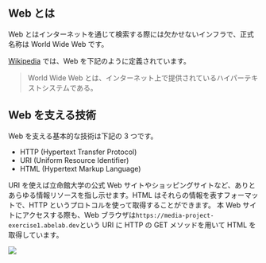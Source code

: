 ## Web とは

Web とはインターネットを通じて検索する際には欠かせないインフラで、正式名称は World Wide Web です。

[Wikipedia](https://ja.wikipedia.org/wiki/World_Wide_Web) では、Web を下記のように定義されています。

> World Wide Web とは、インターネット上で提供されているハイパーテキストシステムである。

## Web を支える技術

Web を支える基本的な技術は下記の 3 つです。

- HTTP (Hypertext Transfer Protocol)
- URI (Uniform Resource Identifier)
- HTML (Hypertext Markup Language)

URI を使えば立命館大学の公式 Web サイトやショッピングサイトなど、ありとあらゆる情報リソースを指し示せます。HTML はそれらの情報を表すフォーマットで、HTTP というプロトコルを使って取得することができます。
本 Web サイトにアクセスする際も、Web ブラウザは`https://media-project-exercise1.abelab.dev`という URI に HTTP の GET メソッドを用いて HTML を取得しています。

![](https://scrapbox.io/files/60dc3ce6ed4ff900227876b5.png)
